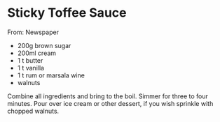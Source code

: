 # Sticky Toffee Sauce
From: Newspaper

* 200g brown sugar
* 200ml cream
* 1 t butter
* 1 t vanilla
* 1 t rum or marsala wine
* walnuts

Combine all ingredients and bring to the boil.  Simmer for three to four minutes.  Pour over ice cream or other dessert, if you wish sprinkle with chopped walnuts.

